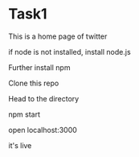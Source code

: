 # Task1

This is a home page of twitter

if node is not installed, install node.js

Further install npm

Clone this repo

Head to the directory

npm start

open localhost:3000

it's live
